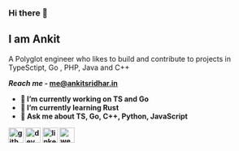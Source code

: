 
### Hi there 👋 
## I am Ankit
A Polyglot engineer who likes to build and contribute to projects in TypeSctipt, Go , PHP, Java and C++

<b> <i>Reach me - </i><b> me@ankitsridhar.in

- 🔭 I’m currently working on TS and Go
- 🌱 I’m currently learning Rust
- 💬 Ask me about TS, Go, C++, Python, JavaScript 


[<img src='https://cdn.jsdelivr.net/npm/simple-icons@3.0.1/icons/github.svg' alt='github' height='30'>](https://github.com/ankitsridhar16)  [<img src='https://cdn.jsdelivr.net/npm/simple-icons@3.0.1/icons/dev-dot-to.svg' alt='dev' height='30'>](https://dev.to/dfizzbit)  [<img src='https://cdn.jsdelivr.net/npm/simple-icons@3.0.1/icons/linkedin.svg' alt='linkedin' height='30'>](https://www.linkedin.com/in/ankitsridhar/)  [<img src='https://cdn.jsdelivr.net/npm/simple-icons@3.0.1/icons/icloud.svg' alt='website' height='30'>](https://www.ankitsridhar.in)  

